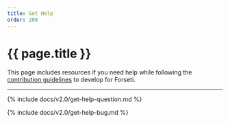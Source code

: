 ```yaml
---
title: Get Help
order: 200
---
```


# {{ page.title }}

This page includes resources if you need help while following the
[contribution guidelines](https://github.com/GoogleCloudPlatform/forseti-security/blob/master/.github/CONTRIBUTING.md)
to develop for Forseti.

---

{% include docs/v2.0/get-help-question.md %}

{% include docs/v2.0/get-help-bug.md %}
